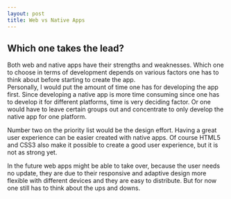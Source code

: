 ```yaml
---
layout: post
title: Web vs Native Apps
---
```


## Which one takes the lead?

<p>
Both web and native apps have their strengths and weaknesses. Which one to choose in terms of development depends on
various factors one has to think about before starting to create the app. <br>
Personally, I would put the amount of time one has for developing the app first. Since developing a native app is more time consuming since one has to develop it for different
platforms, time is very deciding factor. Or one would have to leave certain groups out and concentrate to only develop the
native app for one platform.
</p>
<p>
Number two on the priority list would be the design effort. Having a great user experience can be easier created with native apps.
Of course HTML5 and CSS3 also make it possible to create a good user experience, but it is not as strong yet. </p>
<p>
In the future web apps might be able to take over, because the user needs no update, they are due to their responsive and adaptive
design more flexible with different devices and they are easy to distribute. But for now one still has to think about the ups and downs.
</p>
